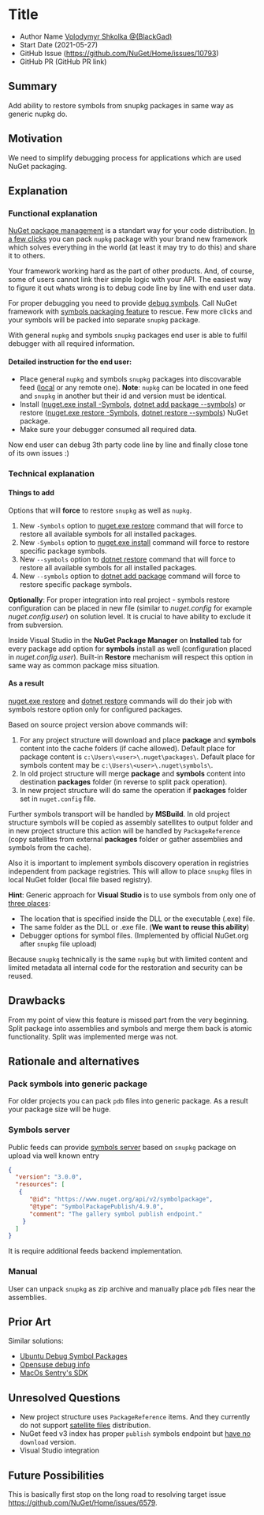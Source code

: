 # Title

- Author Name [Volodymyr Shkolka @(BlackGad)](https://github.com/BlackGad) 
- Start Date (2021-05-27)
- GitHub Issue (https://github.com/NuGet/Home/issues/10793)
- GitHub PR (GitHub PR link)

## Summary

Add ability to restore symbols from snupkg packages in same way as generic nupkg do.

## Motivation 

We need to simplify debugging process for applications which are used NuGet packaging.

## Explanation

### Functional explanation

[NuGet package management](https://en.wikipedia.org/wiki/NuGet) is a standart way for your code distribution. [In a few clicks](https://docs.microsoft.com/en-us/nuget/create-packages/overview-and-workflow) you can pack `nupkg` package with your brand new framework which solves everything in the world (at least it may try to do this) and share it to others.

Your framework working hard as the part of other products. And, of course, some of users cannot link their simple logic with your API. The easiest way to figure it out whats wrong is to debug code line by line with end user data. 

For proper debugging you need to provide [debug symbols](https://en.wikipedia.org/wiki/Debug_symbol). Call NuGet framework with [symbols packaging feature](https://docs.microsoft.com/en-us/nuget/create-packages/symbol-packages-snupkg) to rescue. Few more clicks and your symbols will be packed into separate `snupkg` package. 

With general `nupkg` and symbols `snupkg` packages end user is able to fulfil debugger with all required information.

#### Detailed instruction for the end user:
- Place general `nupkg` and symbols `snupkg` packages into discovarable feed ([local](https://docs.microsoft.com/en-us/nuget/hosting-packages/local-feeds) or any remote one). **Note**: `nupkg` can be located in one feed and `snupkg` in another but their id and version must be identical.
- Install ([nuget.exe install -Symbols](https://docs.microsoft.com/en-us/nuget/reference/cli-reference/cli-ref-install), [dotnet add package --symbols](https://docs.microsoft.com/en-us/dotnet/core/tools/dotnet-add-package?tabs=netcore2x)) or restore ([nuget.exe restore -Symbols](https://docs.microsoft.com/en-us/nuget/reference/cli-reference/cli-ref-restore), [dotnet restore --symbols](https://docs.microsoft.com/en-us/dotnet/core/tools/dotnet-restore)) NuGet package.
- Make sure your debugger consumed all required data.

Now end user can debug 3th party code line by line and finally close tone of its own issues :)

### Technical explanation

#### Things to add
Options that will **force** to restore `snupkg` as well as `nupkg`.
1. New `-Symbols` option to [nuget.exe restore](https://docs.microsoft.com/en-us/nuget/reference/cli-reference/cli-ref-restore) command that will force to restore all available symbols for all installed packages.
2. New `-Symbols` option to [nuget.exe install](https://docs.microsoft.com/en-us/nuget/reference/cli-reference/cli-ref-install) command will force to restore specific package symbols.
3. New `--symbols` option to [dotnet restore](https://docs.microsoft.com/en-us/dotnet/core/tools/dotnet-restore) command that will force to restore all available symbols for all installed packages.
4. New `--symbols` option to [dotnet add package](https://docs.microsoft.com/en-us/dotnet/core/tools/dotnet-add-package?tabs=netcore2x) command will force to restore specific package symbols.

**Optionally**: For proper integration into real project - symbols restore configuration can be placed in new file (similar to *nuget.config* for example *nuget.config.user*) on solution level. It is crucial to have ability to exclude it from subversion.
    
Inside Visual Studio in the **NuGet Package Manager** on **Installed** tab for every package add option for **symbols** install as well (configuration placed in *nuget.config.user*). Built-in **Restore** mechanism will respect this option in same way as common package miss situation.

#### As a result
[nuget.exe restore](https://docs.microsoft.com/en-us/nuget/reference/cli-reference/cli-ref-restore) and [dotnet restore](https://docs.microsoft.com/en-us/dotnet/core/tools/dotnet-restore) commands will do their job with symbols restore option only for configured packages.

Based on source project version above commands will:
1. For any project structure will download and place **package** and **symbols** content into the cache folders (if cache allowed). Default place for package content is `c:\Users\<user>\.nuget\packages\`. Default place for symbols content may be `c:\Users\<user>\.nuget\symbols\`.
2. In old project structure will merge **package** and **symbols** content into destination **packages** folder (in reverse to split pack operation).
3. In new project structure will do same the operation if **packages** folder set in `nuget.config` file.

Further symbols transport will be handled by **MSBuild**. In old project structure symbols will be copied as assembly satellites to output folder and in new project structure this action will be handled by `PackageReference` (copy satellites from external **packages** folder or gather assemblies and symbols from the cache).

Also it is important to implement symbols discovery operation in registries independent from package registries. This will allow to place `snupkg` files in local NuGet folder (local file based registry). 

**Hint**: Generic approach for **Visual Studio** is to use symbols from only one of [three places](https://docs.microsoft.com/en-us/visualstudio/debugger/specify-symbol-dot-pdb-and-source-files-in-the-visual-studio-debugger?view=vs-2019#symbol-file-locations-and-loading-behavior):
- The location that is specified inside the DLL or the executable (.exe) file.
- The same folder as the DLL or .exe file. (**We want to reuse this ability**)
- Debugger options for symbol files. (Implemented by official NuGet.org after `snupkg` file upload)

Because `snupkg` technically is the same `nupkg` but with limited content and limited metadata all internal code for the restoration and security can be reused. 

## Drawbacks

From my point of view this feature is missed part from the very beginning. Split package into assemblies and symbols and merge them back is atomic functionality. Split was implemented merge was not.

## Rationale and alternatives

### Pack symbols into generic package

For older projects you can pack `pdb` files into generic package. As a result your package size will be huge.

### Symbols server

Public feeds can provide [symbols server](https://docs.microsoft.com/en-us/windows/win32/dxtecharts/debugging-with-symbols) based on `snupkg` package on upload via well known entry
```json
{
  "version": "3.0.0",
  "resources": [
   {
      "@id": "https://www.nuget.org/api/v2/symbolpackage",
      "@type": "SymbolPackagePublish/4.9.0",
      "comment": "The gallery symbol publish endpoint."
    }
  ]
}
```

It is require additional feeds backend implementation.

### Manual

User can unpack `snupkg` as zip archive and manually place `pdb` files near the assemblies.

## Prior Art

Similar solutions:
- [Ubuntu Debug Symbol Packages](https://wiki.ubuntu.com/Debug%20Symbol%20Packages)
- [Opensuse debug info](https://old-en.opensuse.org/Packaging/Debuginfo)
- [MacOs Sentry's SDK](https://docs.sentry.io/platforms/apple/guides/macos/dsym/)

## Unresolved Questions

- New project structure uses `PackageReference` items. And they currently do not support [satellite files](https://github.com/NuGet/Home/issues/5926) distribution.
- NuGet feed v3 index has proper `publish` symbols endpoint but [have no](https://github.com/NuGet/Home/issues/10793#issuecomment-826388332) `download` version.
- Visual Studio integration

## Future Possibilities

This is basically first stop on the long road to resolving target issue https://github.com/NuGet/Home/issues/6579.
